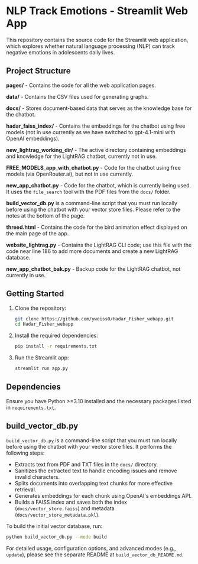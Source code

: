 # NLP Track Emotions - Streamlit Web App

This repository contains the source code for the Streamlit web application, which explores whether natural language processing (NLP) can track negative emotions in adolescents daily lives.

## Project Structure

**pages/** - Contains the code for all the web application pages.

**data/** - Contains the CSV files used for generating graphs.

**docs/** - Stores document-based data that serves as the knowledge base for the chatbot.

**hadar_faiss_index/** - Contains the embeddings for the chatbot using free models (not in use currently as we have switched to gpt-4.1-mini with  OpenAI embeddings).

**new_lightrag_working_dir/** - The active directory containing embeddings and knowledge for the LightRAG chatbot, currently not in use.

**FREE_MODELS_app_with_chatbot.py** - Code for the chatbot using free models (via OpenRouter.ai), but not in use currently.

**new_app_chatbot.py** - Code for the chatbot, which is currently being used. It uses the `file_search` tool with the PDF files from the `docs/` folder.

**build_vector_db.py** is a command-line script that you must run locally before using the chatbot with your vector store files. Please refer to the notes at the bottom of the page.

**threed.html** - Contains the code for the bird animation effect displayed on the main page of the app.

**website_lightrag.py** - Contains the LightRAG CLI code; use this file with the code near line 186 to add more documents and create a new LightRAG database.

**new_app_chatbot_bak.py** - Backup code for the LightRAG chatbot, not currently in use.

## Getting Started

1. Clone the repository:
   ```sh
   git clone https://github.com/yweiss0/Hadar_Fisher_webapp.git
   cd Hadar_Fisher_webapp
   ```

2. Install the required dependencies:
   ```sh
   pip install -r requirements.txt
   ```

3. Run the Streamlit app:
   ```sh
   streamlit run app.py
   ```

## Dependencies

Ensure you have Python >=3.10 installed and the necessary packages listed in `requirements.txt`.

## build_vector_db.py

`build_vector_db.py` is a command-line script that you must run locally before using the chatbot with your vector store files. It performs the following steps:

- Extracts text from PDF and TXT files in the `docs/` directory.
- Sanitizes the extracted text to handle encoding issues and remove invalid characters.
- Splits documents into overlapping text chunks for more effective retrieval.
- Generates embeddings for each chunk using OpenAI's embeddings API.
- Builds a FAISS index and saves both the index (`docs/vector_store.faiss`) and metadata (`docs/vector_store_metadata.pkl`).

To build the initial vector database, run:
```sh
python build_vector_db.py --mode build
```

For detailed usage, configuration options, and advanced modes (e.g., `update`), please see the separate README at `build_vector_db_README.md`. 
